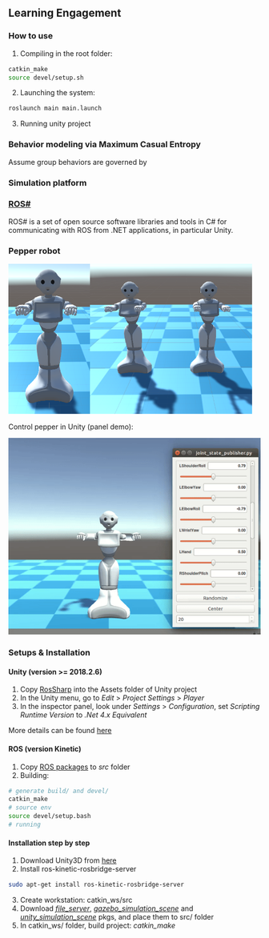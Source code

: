 ## Learning Engagement

### How to use
1. Compiling in the root folder:
``` bash
catkin_make
source devel/setup.sh
```

2. Launching the system:
``` bash
roslaunch main main.launch
```

3. Running unity project

### Behavior modeling via Maximum Casual Entropy
Assume group behaviors are governed by 

### Simulation platform
### [ROS#](https://github.com/siemens/ros-sharp)

ROS# is a set of open source software libraries and tools in C# for communicating with ROS from .NET applications, in particular Unity.

### Pepper robot

<img src="docs/pepper-single.png" alt="one pepper" height="300px"/><img src="docs/pepper-two.png" alt="two peppers" height="300px"/>

Control pepper in Unity (panel demo):

<img src="docs/move_pepper.gif" alt="move pepper" width="600px"/>


### Setups & Installation

#### Unity (version >= 2018.2.6)
1. Copy [RosSharp](https://github.com/mingfeisun/ros-sharp/tree/master/Unity3D/Assets/RosSharp) into the Assets folder of Unity project 
2. In the Unity menu, go to *Edit* > *Project Settings* > *Player*
3. In the inspector panel, look under *Settings* > *Configuration*, set *Scripting Runtime Version* to *.Net 4.x Equivalent*

More details can be found [here](https://github.com/siemens/ros-sharp/wiki/User_Inst_Unity3DOnWindows)

#### ROS (version Kinetic)
1. Copy [ROS packages](https://github.com/mingfeisun/ros-sharp/tree/master/ROS) to *src* folder
2. Building: 
``` bash 
# generate build/ and devel/
catkin_make 
# source env
source devel/setup.bash
# running
```

#### Installation step by step
1. Download Unity3D from [here](https://beta.unity3d.com/download/dad990bf2728/public_download.html)
2. Install ros-kinetic-rosbridge-server
``` bash
sudo apt-get install ros-kinetic-rosbridge-server
```
3. Create workstation: catkin_ws/src
4. Download [*file_server*](https://github.com/mingfeisun/ros-sharp/tree/master/ROS/file_server), [*gazebo_simulation_scene*](https://github.com/mingfeisun/ros-sharp/tree/master/ROS/gazebo_simulation_scene) and [*unity_simulation_scene*](https://github.com/mingfeisun/ros-sharp/tree/master/ROS/unity_simulation_scene) pkgs, and place them to src/ folder
5. In catkin_ws/ folder, build project: *catkin_make*
